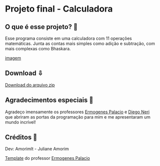 # Projeto final - Calculadora

## O que é esse projeto? 🧮​
Esse programa consiste em uma calculadora com 11 operações matemáticas. Junta as contas mais simples como adição e subtração, com mais complexas como Bhaskara.

[imagem](https://user-images.githubusercontent.com/100002965/175851556-8196d044-553c-427d-ab5b-b9afad5e1f94.PNG)

## Download ⇩
[Download do arquivo zip](dist/calculadora.zip)

## Agradecimentos especiais 💐​
Agradeço imensamente os professores [Ermogenes Palacio](https://github.com/ermogenes) e [Diego Neri](https://github.com/diegoneri) que abriram as portas da programação para mim e me apresentaram um mundo incrível!

## Créditos 📎
Dev: Amorimlt - Juliane Amorim 

[Template](https://github.com/ermogenes/calculadora-2022) do professor [Ermogenes Palacio](https://github.com/ermogenes)


